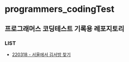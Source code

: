 # programmers_codingTest
프로그래머스 코딩테스트 기록용 레포지토리
---
### LIST
- [220318 - 서울에서 김서방 찾기](https://github.com/devKobe24/programmers_codingTest/blob/main/230412-1.playground/Contents.swift)
